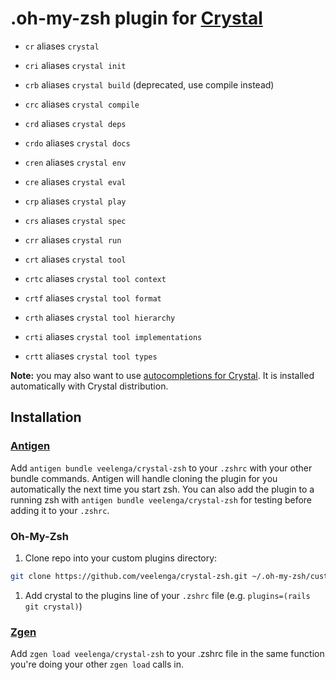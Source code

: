 # .oh-my-zsh plugin for [Crystal](https://github.com/crystal-lang/crystal)

* `cr` aliases `crystal`

* `cri` aliases `crystal init`

* `crb` aliases `crystal build` (deprecated, use compile instead)

* `crc` aliases `crystal compile`

* `crd` aliases `crystal deps`

* `crdo` aliases `crystal docs`

* `cren` aliases `crystal env`

* `cre` aliases `crystal eval`

* `crp` aliases `crystal play`

* `crs` aliases `crystal spec`

* `crr` aliases `crystal run`

* `crt` aliases `crystal tool`

* `crtc` aliases `crystal tool context`

* `crtf` aliases `crystal tool format`

* `crth` aliases `crystal tool hierarchy`

* `crti` aliases `crystal tool implementations`

* `crtt` aliases `crystal tool types`

**Note:** you may also want to use [autocompletions for Crystal](https://github.com/crystal-lang/crystal/blob/master/etc/completion.zsh).
It is installed automatically with Crystal distribution.

## Installation

### [Antigen](https://github.com/zsh-users/antigen)

Add `antigen bundle veelenga/crystal-zsh` to your `.zshrc` with your other bundle commands. Antigen will handle cloning the plugin for you automatically the next time you start zsh. You can also add the plugin to a running zsh with `antigen bundle veelenga/crystal-zsh` for testing before adding it to your `.zshrc`.

### Oh-My-Zsh

1. Clone repo into your custom plugins directory:
  ```sh
  git clone https://github.com/veelenga/crystal-zsh.git ~/.oh-my-zsh/custom/plugins/crystal
  ```

1. Add crystal to the plugins line of your `.zshrc` file (e.g. `plugins=(rails git crystal)`)

### [Zgen](https://github.com/tarjoilija/zgen)

Add `zgen load veelenga/crystal-zsh` to your .zshrc file in the same function you're doing your other `zgen load` calls in.
